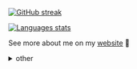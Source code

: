 [![GitHub streak](https://streak-stats.demolab.com?user=ilyhalight&theme=dark&hide_border=true)](https://github.com/ilyhalight)

[![Languages stats](https://stats-cards.toil.cc/v1/top-langs/wakatime?username=Toil)](https://github.com/ilyhalight)

See more about me on my [website](https://toil.cc) 🌴

<details>
<summary>other</summary>
<p>Maybe i add more useful info to this block later</p>
<details>
<summary>Github Stats as trophies</summary>
<img src="https://github-profile-trophy.vercel.app/?username=ilyhalight&column=7&margin-w=15&margin-h=15&theme=onedark&no-bg=true&no-frame=true" alt="Trophies">
</details>

<img src="https://github-readme-stats.vercel.app/api?username=ilyhalight&show_icons=true&theme=synthwave&title_color=Что&count_private=true" alt="Total stats">
</details>
